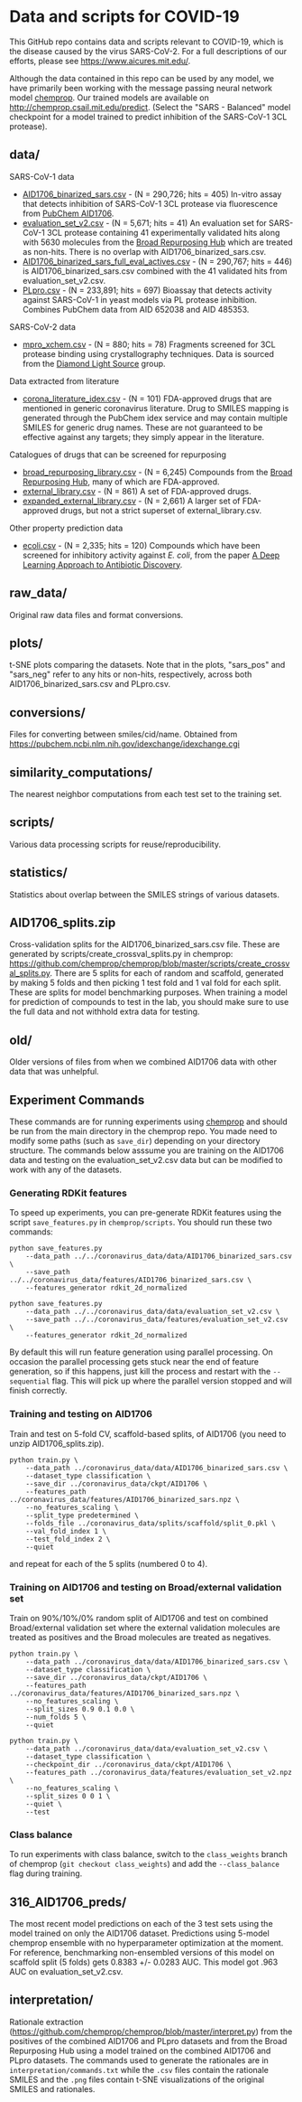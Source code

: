 # Data and scripts for COVID-19

This GitHub repo contains data and scripts relevant to COVID-19, which is the disease caused by the virus SARS-CoV-2. For a full descriptions of our efforts, please see https://www.aicures.mit.edu/.

Although the data contained in this repo can be used by any model, we have primarily been working with the message passing neural network model [chemprop](https://github.com/chemprop/chemprop). Our trained models are available on http://chemprop.csail.mit.edu/predict. (Select the "SARS - Balanced" model checkpoint for a model trained to predict inhibition of the SARS-CoV-1 3CL protease).

## data/

SARS-CoV-1 data
- [AID1706_binarized_sars.csv](https://github.com/yangkevin2/coronavirus_data/blob/master/data/AID1706_binarized_sars.csv) - (N = 290,726; hits = 405) In-vitro assay that detects inhibition of SARS-CoV-1 3CL protease via fluorescence from [PubChem AID1706](https://pubchem.ncbi.nlm.nih.gov/bioassay/1706).
- [evaluation_set_v2.csv](https://github.com/yangkevin2/coronavirus_data/blob/master/data/evaluation_set_v2.csv) - (N = 5,671; hits = 41) An evaluation set for SARS-CoV-1 3CL protease containing 41 experimentally validated hits along with 5630 molecules from the [Broad Repurposing Hub](https://www.broadinstitute.org/drug-repurposing-hub) which are treated as non-hits. There is no overlap with AID1706_binarized_sars.csv.
- [AID1706_binarized_sars_full_eval_actives.csv](https://github.com/yangkevin2/coronavirus_data/blob/master/data/AID1706_binarized_sars_full_eval_actives.csv) - (N = 290,767; hits = 446) is AID1706_binarized_sars.csv combined with the 41 validated hits from evaluation_set_v2.csv.
- [PLpro.csv](https://github.com/yangkevin2/coronavirus_data/blob/master/data/PLpro.csv) - (N = 233,891; hits = 697) Bioassay that detects activity against SARS-CoV-1 in yeast models via PL protease inhibition. Combines PubChem data from AID 652038 and AID 485353.

SARS-CoV-2 data
- [​mpro_xchem.csv](https://github.com/yangkevin2/coronavirus_data/blob/master/data/mpro_xchem.csv) - (N = 880; hits = 78) Fragments screened for 3CL protease binding using crystallography techniques. Data is sourced from the [Diamond Light Source](https://www.diamond.ac.uk/covid-19/for-scientists/Main-protease-structure-and-XChem.html) group.

​Data extracted from literature
- [corona_literature_idex.csv](https://github.com/yangkevin2/coronavirus_data/blob/master/data/corona_literature_idex.csv) - (N = 101) FDA-approved drugs that are mentioned in generic coronavirus literature. Drug to SMILES mapping is generated through the PubChem idex service and may contain multiple SMILES for generic drug names. These are not guaranteed to be effective against any targets; they simply appear in the literature.

​Catalogues of drugs that can be screened for repurposing
- [broad_repurposing_library.csv](https://github.com/yangkevin2/coronavirus_data/blob/master/data/broad_repurposing_library.csv) - (N = 6,245) Compounds from the [Broad Repurposing Hub](https://www.broadinstitute.org/drug-repurposing-hub), many of which are FDA-approved.
- [external_library.csv](https://github.com/yangkevin2/coronavirus_data/blob/master/data/external_library.csv) - (N = 861) A set of FDA-approved drugs.
- [expanded_external_library.csv](https://github.com/yangkevin2/coronavirus_data/blob/master/data/expanded_external_library.csv) - (N = 2,661) A larger set of FDA-approved drugs, but not a strict superset of external_library.csv.

Other property prediction data
- [ecoli.csv](https://github.com/yangkevin2/coronavirus_data/blob/master/data/ecoli.csv) - (N = 2,335; hits = 120) Compounds which have been screened for inhibitory activity against *E. coli*, from the paper [A Deep Learning Approach to Antibiotic Discovery](https://www.cell.com/cell/fulltext/S0092-8674(20)30102-1).

## raw_data/
Original raw data files and format conversions. 

## plots/
t-SNE plots comparing the datasets. Note that in the plots, "sars_pos" and "sars_neg" refer to any hits or non-hits, respectively, across both AID1706_binarized_sars.csv and PLpro.csv.

## conversions/
Files for converting between smiles/cid/name. Obtained from https://pubchem.ncbi.nlm.nih.gov/idexchange/idexchange.cgi

## similarity_computations/ 
The nearest neighbor computations from each test set to the training set. 

## scripts/ 
Various data processing scripts for reuse/reproducibility.

## statistics/ 
Statistics about overlap between the SMILES strings of various datasets.

## AID1706_splits.zip
Cross-validation splits for the AID1706_binarized_sars.csv file. These are generated by scripts/create_crossval_splits.py in chemprop: https://github.com/chemprop/chemprop/blob/master/scripts/create_crossval_splits.py. There are 5 splits for each of random and scaffold, generated by making 5 folds and then picking 1 test fold and 1 val fold for each split. These are splits for model benchmarking purposes. When training a model for prediction of compounds to test in the lab, you should make sure to use the full data and not withhold extra data for testing. 

## old/
Older versions of files from when we combined AID1706 data with other data that was unhelpful. 

## Experiment Commands

These commands are for running experiments using [chemprop](https://github.com/chemprop/chemprop) and should be run from the main directory in the chemprop repo. You made need to modify some paths (such as `save_dir`) depending on your directory structure. The commands below asssume you are training on the AID1706 data and testing on the evaluation_set_v2.csv data but can be modified to work with any of the datasets.

### Generating RDKit features

To speed up experiments, you can pre-generate RDKit features using the script `save_features.py` in `chemprop/scripts`. You should run these two commands:

```
python save_features.py
    --data_path ../../coronavirus_data/data/AID1706_binarized_sars.csv \
    --save_path ../../coronavirus_data/features/AID1706_binarized_sars.csv \
    --features_generator rdkit_2d_normalized
```

```
python save_features.py
    --data_path ../../coronavirus_data/data/evaluation_set_v2.csv \
    --save_path ../../coronavirus_data/features/evaluation_set_v2.csv \
    --features_generator rdkit_2d_normalized
```

By default this will run feature generation using parallel processing. On occasion the parallel processing gets stuck near the end of feature generation, so if this happens, just kill the process and restart with the `--sequential` flag. This will pick up where the parallel version stopped and will finish correctly.


### Training and testing on AID1706

Train and test on 5-fold CV, scaffold-based splits, of AID1706 (you need to unzip AID1706_splits.zip).

```
python train.py \
    --data_path ../coronavirus_data/data/AID1706_binarized_sars.csv \
    --dataset_type classification \
    --save_dir ../coronavirus_data/ckpt/AID1706 \
    --features_path ../coronavirus_data/features/AID1706_binarized_sars.npz \
    --no_features_scaling \
    --split_type predetermined \
    --folds_file ../coronavirus_data/splits/scaffold/split_0.pkl \
    --val_fold_index 1 \
    --test_fold_index 2 \
    --quiet
```

and repeat for each of the 5 splits (numbered 0 to 4). 

### Training on AID1706 and testing on Broad/external validation set

Train on 90%/10%/0% random split of AID1706 and test on combined Broad/external validation set where the external validation molecules are treated as positives and the Broad molecules are treated as negatives.

```
python train.py \
    --data_path ../coronavirus_data/data/AID1706_binarized_sars.csv \
    --dataset_type classification \
    --save_dir ../coronavirus_data/ckpt/AID1706 \
    --features_path ../coronavirus_data/features/AID1706_binarized_sars.npz \
    --no_features_scaling \
    --split_sizes 0.9 0.1 0.0 \
    --num_folds 5 \
    --quiet
```

```
python train.py \
    --data_path ../coronavirus_data/data/evaluation_set_v2.csv \
    --dataset_type classification \
    --checkpoint_dir ../coronavirus_data/ckpt/AID1706 \
    --features_path ../coronavirus_data/features/evaluation_set_v2.npz \
    --no_features_scaling \
    --split_sizes 0 0 1 \
    --quiet \
    --test
```

### Class balance

To run experiments with class balance, switch to the `class_weights` branch of chemprop (`git checkout class_weights`) and add the `--class_balance` flag during training.

## 316_AID1706_preds/ 

The most recent model predictions on each of the 3 test sets using the model trained on only the AID1706 dataset. Predictions using 5-model chemprop ensemble with no hyperparameter optimization at the moment. For reference, benchmarking non-ensembled versions of this model on scaffold split (5 folds) gets 0.8383 +/- 0.0283 AUC. This model got .963 AUC on evaluation_set_v2.csv. 

## interpretation/

Rationale extraction (https://github.com/chemprop/chemprop/blob/master/interpret.py) from the positives of the combined AID1706 and PLpro datasets and from the Broad Repurposing Hub using a model trained on the combined AID1706 and PLpro datasets. The commands used to generate the rationales are in `interpretation/commands.txt` while the `.csv` files contain the rationale SMILES and the `.png` files contain t-SNE visualizations of the original SMILES and rationales.
